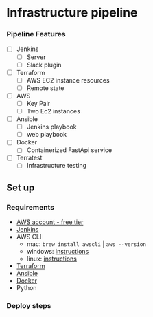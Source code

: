 # Infrastructure pipeline

### Pipeline Features
- [ ] Jenkins 
  - [ ] Server
  - [ ] Slack plugin 
- [ ] Terraform 
  - [ ] AWS EC2 instance resources 
  - [ ] Remote state 
- [ ] AWS
  - [ ] Key Pair 
  - [ ] Two Ec2 instances
- [ ] Ansible 
  - [ ] Jenkins playbook
  - [ ] web playbook 
- [ ] Docker
  - [ ] Containerized FastApi service 
- [ ] Terratest
  - [ ] Infrastructure testing 

## Set up

### Requirements
- [AWS account - free tier](https://aws.amazon.com/free/?all-free-tier.sort-by=item.additionalFields.SortRank&all-free-tier.sort-order=asc)
- [Jenkins](https://www.jenkins.io/)
- AWS CLI
  - mac: `brew install awscli` | `aws --version`
  - windows: [instructions](https://docs.aws.amazon.com/cli/latest/userguide/install-cliv2-windows.html)
  - linux: [instructions](https://docs.aws.amazon.com/cli/latest/userguide/install-cliv2-linux.html)
- [Terraform](https://learn.hashicorp.com/terraform/getting-started/install.html)
- [Ansible](https://docs.ansible.com/ansible/latest/installation_guide/intro_installation.html)
- [Docker](https://docs.docker.com/desktop/)
- Python 

### Deploy steps


